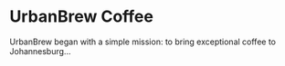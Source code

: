 # UrbanBrew Coffee 
UrbanBrew began with a simple mission: to bring exceptional coffee to Johannesburg...
